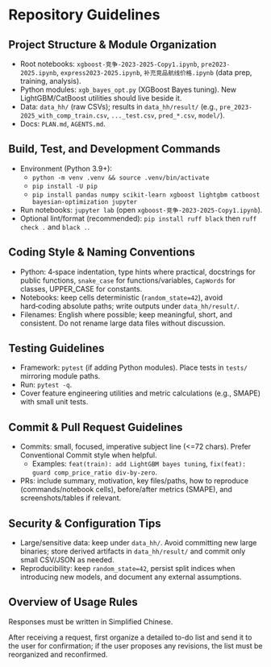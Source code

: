 # Repository Guidelines

## Project Structure & Module Organization
- Root notebooks: `xgboost-竞争-2023-2025-Copy1.ipynb`, `pre2023-2025.ipynb`, `express2023-2025.ipynb`, `补充竞品航线价格.ipynb` (data prep, training, analysis).
- Python modules: `xgb_bayes_opt.py` (XGBoost Bayes tuning). New LightGBM/CatBoost utilities should live beside it.
- Data: `data_hh/` (raw CSVs); results in `data_hh/result/` (e.g., `pre_2023-2025_with_comp_train.csv`, `..._test.csv`, `pred_*.csv`, `model/`).
- Docs: `PLAN.md`, `AGENTS.md`.

## Build, Test, and Development Commands
- Environment (Python 3.9+):
  - `python -m venv .venv && source .venv/bin/activate`
  - `pip install -U pip`
  - `pip install pandas numpy scikit-learn xgboost lightgbm catboost bayesian-optimization jupyter`
- Run notebooks: `jupyter lab` (open `xgboost-竞争-2023-2025-Copy1.ipynb`).
- Optional lint/format (recommended): `pip install ruff black` then `ruff check .` and `black .`.

## Coding Style & Naming Conventions
- Python: 4‑space indentation, type hints where practical, docstrings for public functions, `snake_case` for functions/variables, `CapWords` for classes, UPPER_CASE for constants.
- Notebooks: keep cells deterministic (`random_state=42`), avoid hard‑coding absolute paths; write outputs under `data_hh/result/`.
- Filenames: English where possible; keep meaningful, short, and consistent. Do not rename large data files without discussion.

## Testing Guidelines
- Framework: `pytest` (if adding Python modules). Place tests in `tests/` mirroring module paths.
- Run: `pytest -q`.
- Cover feature engineering utilities and metric calculations (e.g., SMAPE) with small unit tests.

## Commit & Pull Request Guidelines
- Commits: small, focused, imperative subject line (<=72 chars). Prefer Conventional Commit style when helpful.
  - Examples: `feat(train): add LightGBM bayes tuning`, `fix(feat): guard comp_price_ratio div-by-zero`.
- PRs: include summary, motivation, key files/paths, how to reproduce (commands/notebook cells), before/after metrics (SMAPE), and screenshots/tables if relevant.

## Security & Configuration Tips
- Large/sensitive data: keep under `data_hh/`. Avoid committing new large binaries; store derived artifacts in `data_hh/result/` and commit only small CSV/JSON as needed.
- Reproducibility: keep `random_state=42`, persist split indices when introducing new models, and document any external assumptions.

## Overview of Usage Rules

Responses must be written in Simplified Chinese.

After receiving a request, first organize a detailed to-do list and send it to the user for confirmation; if the user proposes any revisions, the list must be reorganized and reconfirmed.